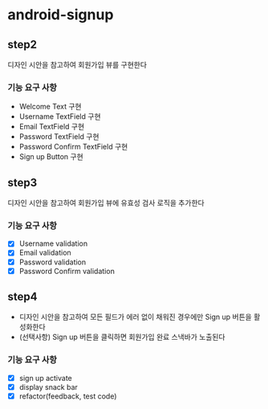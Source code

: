 # android-signup

## step2
디자인 시안을 참고하여 회원가입 뷰를 구현한다

### 기능 요구 사항
- Welcome Text 구현
- Username TextField 구현
- Email TextField 구현
- Password TextField 구현
- Password Confirm TextField 구현
- Sign up Button 구현

## step3
디자인 시안을 참고하여 회원가입 뷰에 유효성 검사 로직을 추가한다

### 기능 요구 사항
- [x] Username validation
- [x] Email validation
- [x] Password validation
- [x] Password Confirm validation

## step4
- 디자인 시안을 참고하여 모든 필드가 에러 없이 채워진 경우에만 Sign up 버튼을 활성화한다
- (선택사항) Sign up 버튼을 클릭하면 회원가입 완료 스낵바가 노출된다

### 기능 요구 사항
- [x] sign up activate
- [x] display snack bar
- [x] refactor(feedback, test code)